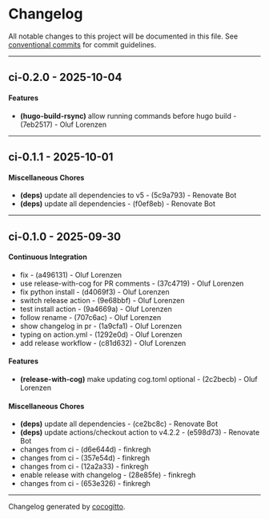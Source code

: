 # Changelog
All notable changes to this project will be documented in this file. See [conventional commits](https://www.conventionalcommits.org/) for commit guidelines.

- - -
## ci-0.2.0 - 2025-10-04
#### Features
- **(hugo-build-rsync)** allow running commands before hugo build - (7eb2517) - Oluf Lorenzen

- - -

## ci-0.1.1 - 2025-10-01
#### Miscellaneous Chores
- **(deps)** update all dependencies to v5 - (5c9a793) - Renovate Bot
- **(deps)** update all dependencies - (f0ef8eb) - Renovate Bot

- - -

## ci-0.1.0 - 2025-09-30
#### Continuous Integration
- fix - (a496131) - Oluf Lorenzen
- use release-with-cog for PR comments - (37c4719) - Oluf Lorenzen
- fix python install - (d4069f3) - Oluf Lorenzen
- switch release action - (9e68bbf) - Oluf Lorenzen
- test install action - (9a4669a) - Oluf Lorenzen
- follow rename - (707c6ac) - Oluf Lorenzen
- show changelog in pr - (1a9cfa1) - Oluf Lorenzen
- typing on action.yml - (1292e0d) - Oluf Lorenzen
- add release workflow - (c81d632) - Oluf Lorenzen
#### Features
- **(release-with-cog)** make updating cog.toml optional - (2c2becb) - Oluf Lorenzen
#### Miscellaneous Chores
- **(deps)** update all dependencies - (ce2bc8c) - Renovate Bot
- **(deps)** update actions/checkout action to v4.2.2 - (e598d73) - Renovate Bot
- changes from ci - (d6e644d) - finkregh
- changes from ci - (357e54d) - finkregh
- changes from ci - (12a2a33) - finkregh
- enable release with changelog - (28e85fe) - finkregh
- changes from ci - (653e326) - finkregh

- - -

Changelog generated by [cocogitto](https://github.com/cocogitto/cocogitto).